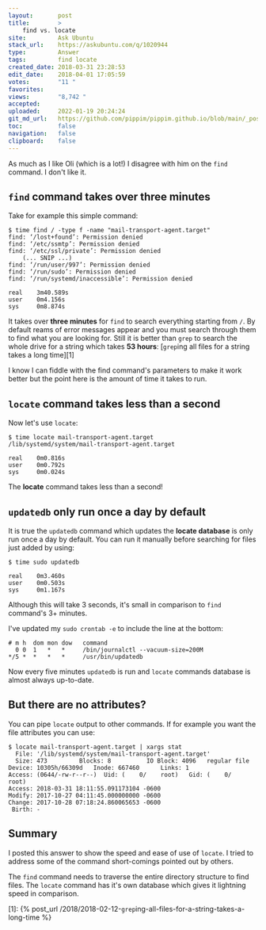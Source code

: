 ```yaml
---
layout:       post
title:        >
    find vs. locate
site:         Ask Ubuntu
stack_url:    https://askubuntu.com/q/1020944
type:         Answer
tags:         find locate
created_date: 2018-03-31 23:28:53
edit_date:    2018-04-01 17:05:59
votes:        "11 "
favorites:    
views:        "8,742 "
accepted:     
uploaded:     2022-01-19 20:24:24
git_md_url:   https://github.com/pippim/pippim.github.io/blob/main/_posts/2018/2018-03-31-find-vs.-locate.md
toc:          false
navigation:   false
clipboard:    false
---
```


As much as I like Oli (which is a lot!) I disagree with him on the `find` command. I don't like it.

## `find` command takes over three minutes

Take for example this simple command:

``` 
$ time find / -type f -name "mail-transport-agent.target"
find: ‘/lost+found’: Permission denied
find: ‘/etc/ssmtp’: Permission denied
find: ‘/etc/ssl/private’: Permission denied
    (... SNIP ...)
find: ‘/run/user/997’: Permission denied
find: ‘/run/sudo’: Permission denied
find: ‘/run/systemd/inaccessible’: Permission denied

real	3m40.589s
user	0m4.156s
sys	    0m8.874s
```

It takes over **three minutes** for `find` to search everything starting from `/`. By default reams of error messages appear and you must search through them to find what you are looking for. Still it is better than `grep` to search the whole drive for a string which takes **53 hours**: [`grep`ing all files for a string takes a long time][1]

I know I can fiddle with the find command's parameters to make it work better but the point here is the amount of time it takes to run.

## `locate` command takes less than a second

Now let's use `locate`:

``` 
$ time locate mail-transport-agent.target
/lib/systemd/system/mail-transport-agent.target

real	0m0.816s
user	0m0.792s
sys	    0m0.024s
```

The **locate** command takes less than a second!

## `updatedb` only run once a day by default

It is true the `updatedb` command which updates the **locate database** is only run once a day by default. You can run it manually before searching for files just added by using:

``` 
$ time sudo updatedb

real	0m3.460s
user	0m0.503s
sys	    0m1.167s
```

Although this will take 3 seconds, it's small in comparison to `find` command's 3+ minutes.

I've updated my `sudo crontab -e` to include the line at the bottom:

``` 
# m h  dom mon dow   command
  0 0  1   *   *     /bin/journalctl --vacuum-size=200M
*/5 *  *   *   *     /usr/bin/updatedb
```

Now every five minutes `updatedb` is run and `locate` commands database is almost always up-to-date.

## But there are no attributes?

You can pipe `locate` output to other commands. If for example you want the file attributes you can use:

``` 
$ locate mail-transport-agent.target | xargs stat
  File: '/lib/systemd/system/mail-transport-agent.target'
  Size: 473       	Blocks: 8          IO Block: 4096   regular file
Device: 10305h/66309d	Inode: 667460      Links: 1
Access: (0644/-rw-r--r--)  Uid: (    0/    root)   Gid: (    0/    root)
Access: 2018-03-31 18:11:55.091173104 -0600
Modify: 2017-10-27 04:11:45.000000000 -0600
Change: 2017-10-28 07:18:24.860065653 -0600
 Birth: -
```

## Summary

I posted this answer to show the speed and ease of use of `locate`. I tried to address some of the command short-comings pointed out by others.

The `find` command needs to traverse the entire directory structure to find files. The `locate` command has it's own database which gives it lightning speed in comparison.

  [1]: {% post_url /2018/2018-02-12-`grep`ing-all-files-for-a-string-takes-a-long-time %}
